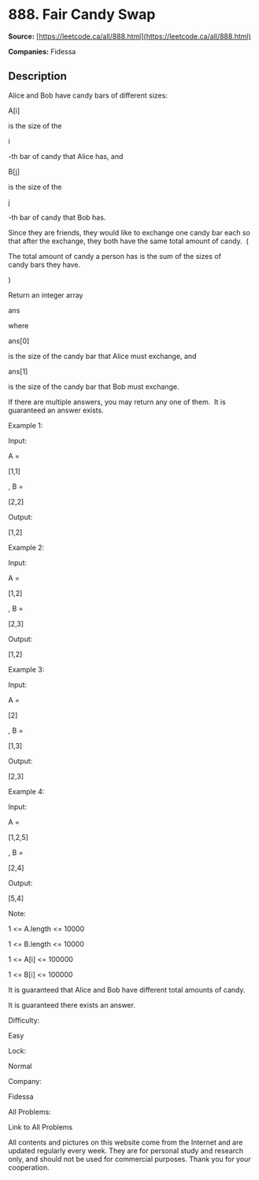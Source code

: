 # 888. Fair Candy Swap

**Source:** [https://leetcode.ca/all/888.html](https://leetcode.ca/all/888.html)

**Companies:** Fidessa

## Description

Alice and Bob have candy bars of different sizes:

A[i]

is the size of the

i

-th
        bar of candy that Alice has, and

B[j]

is the size of the

j

-th bar
        of candy that Bob has.

Since they are friends, they would like to exchange one candy bar each so that after the
        exchange, they both have the same total amount of candy.  (

The total amount of
            candy a person has is the sum of the sizes of candy bars they have.

)

Return an integer array

ans

where

ans[0]

is the size of the
        candy bar that Alice must exchange, and

ans[1]

is the size of the candy bar
        that Bob must exchange.

If there are multiple answers, you may return any one of them.  It is guaranteed an
        answer exists.

Example 1:

Input:

A =

[1,1]

, B =

[2,2]

Output:

[1,2]

Example 2:

Input:

A =

[1,2]

, B =

[2,3]

Output:

[1,2]

Example 3:

Input:

A =

[2]

, B =

[1,3]

Output:

[2,3]

Example 4:

Input:

A =

[1,2,5]

, B =

[2,4]

Output:

[5,4]

Note:

1 <= A.length <= 10000

1 <= B.length <= 10000

1 <= A[i] <= 100000

1 <= B[i] <= 100000

It is guaranteed that Alice and Bob have different total amounts of candy.

It is guaranteed there exists an answer.

Difficulty:

Easy

Lock:

Normal

Company:

Fidessa

All Problems:

Link to All Problems

All contents and pictures on this website come from the Internet and are updated regularly every week. They are for personal study and research only, and should not be used for commercial purposes. Thank you for your cooperation.

